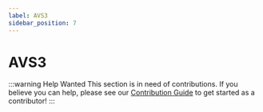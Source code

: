 ```yaml
---
label: AVS3
sidebar_position: 7
---
```


# AVS3

:::warning Help Wanted
This section is in need of contributions. If you believe you can help, please see our [Contribution Guide](../docs/contribution-guide.md) to get started as a contributor!
:::